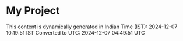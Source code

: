 # My Project

This content is dynamically generated in Indian Time (IST): 2024-12-07 10:19:51 IST
Converted to UTC: 2024-12-07 04:49:51 UTC
